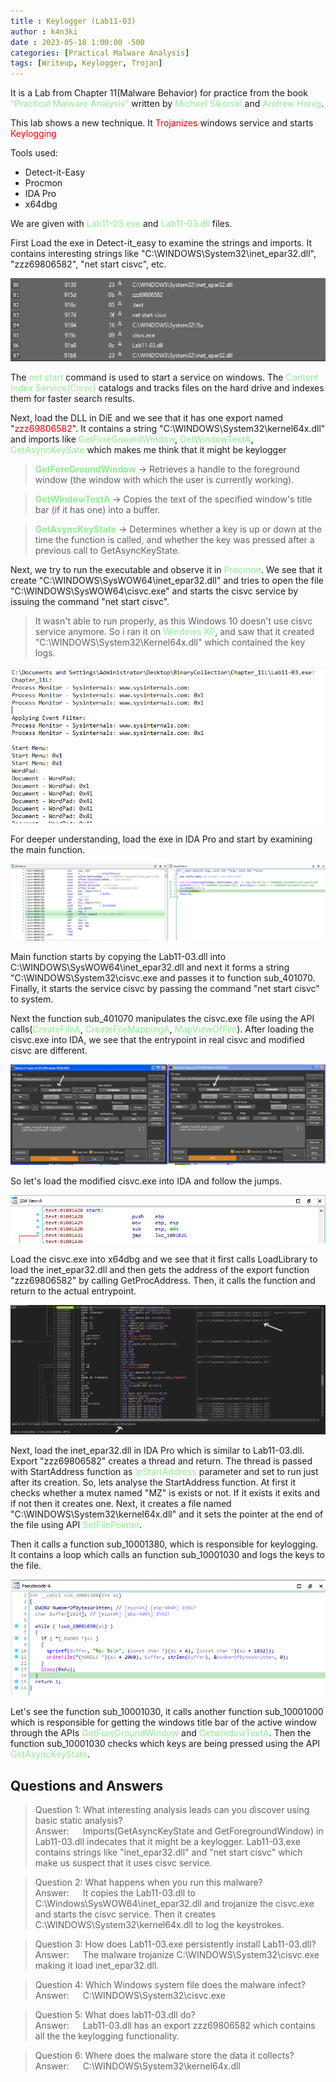 ```yaml
---
title : Keylogger (Lab11-03)
author : k4n3ki
date : 2023-05-18 1:00:00 -500
categories: [Practical Malware Analysis]
tags: [Writeup, Keylogger, Trojan]
---
```


It is a Lab from Chapter 11(Malware Behavior) for practice from the book <span style="color:lightgreen">“Practical Malware Analysis”</span> written by <span style="color:lightgreen">Michael Sikorski</span> and <span style="color:lightgreen">Andrew Honig</span>.

This lab shows a new technique. It <span style="color:red">Trojanizes</span> windows service and starts <span style="color:red">Keylogging</span>

Tools used:
- Detect-it-Easy
- Procmon
- IDA Pro
- x64dbg

We are given with <span style="color:lightgreen">Lab11-03.exe</span> and <span style="color:lightgreen">Lab11-03.dll</span> files.

First Load the exe in Detect-it_easy to examine the strings and imports. It contains interesting strings like "C:\WINDOWS\System32\inet_epar32.dll", "zzz69806582", "net start cisvc", etc.

<img src="/assets/img/lab11-03/exe_Strings.png">
<!-- ![img](/exe_Strings.png) -->

The <span style="color:lightgreen">net start</span> command is used to start a service on windows. The <span style="color:lightgreen">Content Index Service(Cisvc)</span> catalogs and tracks files on the hard drive and indexes them for faster search results. 

Next, load the DLL in DiE and we see that it has one export named "<span style="color:red">zzz69806582</span>". It contains a string "C:\WINDOWS\System32\kernel64x.dll" and imports like <span style="color:lightgreen">GetForeGroundWindow</span>, <span style="color:lightgreen">GetWindowTextA</span>, <span style="color:lightgreen">GetAsyncKeySate</span> which makes me think that it might be keylogger

> **<span style="color:lightgreen">GetForeGroundWindow</span>** -> Retrieves a handle to the foreground window (the window with which the user is currently working).

> **<span style="color:lightgreen">GetWindowTextA</span>** -> Copies the text of the specified window's title bar (if it has one) into a buffer.

> **<span style="color:lightgreen">GetAsyncKeyState</span>** -> Determines whether a key is up or down at the time the function is called, and whether the key was pressed after a previous call to GetAsyncKeyState.

Next, we try to run the executable and observe it in <span style="color:lightgreen">Procmon</span>. We see that it create "C:\WINDOWS\SysWOW64\inet_epar32.dll" and tries to open the file "C:\WINDOWS\SysWOW64\cisvc.exe" and starts the cisvc service by issuing the command "net start cisvc".

>It wasn't able to run properly, as this Windows 10 doesn't use cisvc service anymore. So i ran it on <span style="color:lightgreen">Windows XP</span>, and saw that it created "C:\WINDOWS\System32\Kernel64x.dll" which contained the key logs.

<img src="/assets/img/lab11-03/key_logs.png">
<!-- ![img](/key_logs.png) -->

For deeper understanding, load the exe in IDA Pro and start by examining the main function.

<img src="/assets/img/lab11-03/main_func.png">
<!-- ![img](/main_func.png) -->

Main function starts by copying the Lab11-03.dll into C:\WINDOWS\SysWOW64\inet_epar32.dll and next it forms a string "C:\\WINDOWS\\System32\\cisvc.exe and passes it to function sub_401070. Finally, it starts the service cisvc by passing the command "net start cisvc" to system.

Next the function sub_401070 manipulates the cisvc.exe file using the API calls(<span style="color:lightgreen">CreateFileA</span>, <span style="color:lightgreen">CreateFileMappingA</span>, <span style="color:lightgreen">MapViewOfFile</span>). After loading the cisvc.exe into IDA, we see that the entrypoint in real cisvc and modified cisvc are different. 

<img src="/assets/img/lab11-03/cisvc_comp.png">
<!-- ![img](/cisvc_comp.png) -->

So let's load the modified cisvc.exe into IDA and follow the jumps.

<img src="/assets/img/lab11-03/entry_redirection.png">
<!-- ![img](/entry_redirection.png) -->

Load the cisvc.exe into x64dbg and we see that it first calls LoadLibrary to load the inet_epar32.dll and then gets the address of the export function "zzz69806582" by calling GetProcAddress. Then, it calls the function and return to the actual entrypoint.

<img src="/assets/img/lab11-03/loadlib.png">
<!-- ![img](/loadlib.png) -->


Next, load the inet_epar32.dll in IDA Pro which is similar to Lab11-03.dll. Export "zzz69806582" creates a thread and return. The thread is passed with StartAddress function as <span style="color:lightgreen">lpStartAddress</span> parameter and set to run just after its creation. So, lets analyse the StartAddress function. At first it checks whether a mutex named "MZ" is exists or not. If it exists it exits and if not then it creates one. Next, it creates a file named "C:\WINDOWS\System32\kernel64x.dll" and it sets the pointer at the end of the file using API <span style="color:lightgreen">SetFilePointer</span>. 

Then it calls a function sub_10001380, which is responsible for keylogging. It contains a loop which calls an function sub_10001030 and logs the keys to the file.

<img src="/assets/img/lab11-03/sub_10001380.png">
<!-- ![img](/sub_10001380.png) -->

Let's see the function sub_10001030, it calls another function sub_10001000 which is responsible for getting the windows title bar of the active window through the APIs <span style="color:lightgreen">GetForeGroundWindow</span> and <span style="color:lightgreen">GetwindowTextA</span>. Then the function sub_10001030 checks which keys are being pressed using the API <span style="color:lightgreen">GetAsyncKeyState</span>.

## Questions and Answers

> Question 1: What interesting analysis leads can you discover using basic static analysis?
<br/> Answer: &emsp; Imports(GetAsyncKeyState and GetForegroundWindow) in Lab11-03.dll indecates that it might be a keylogger. Lab11-03.exe contains strings like "inet_epar32.dll" and "net start cisvc" which make us suspect that it uses cisvc service.

> Question 2: What happens when you run this malware?
<br/> Answer: &emsp; It copies the Lab11-03.dll to C:\Windows\SysWOW64\inet_epar32.dll and trojanize the cisvc.exe and starts the cisvc service. Then it creates C:\WINDOWS\System32\kernel64x.dll to log the keystrokes.

> Question 3: How does Lab11-03.exe persistently install Lab11-03.dll?
<br/>Answer: &emsp; The malware trojanize C:\WINDOWS\System32\cisvc.exe making it load inet_epar32.dll.

> Question 4: Which Windows system file does the malware infect?
<br/>Answer: &emsp; C:\WINDOWS\System32\cisvc.exe

> Question 5: What does lab11-03.dll do?
<br/>Answer: &emsp; Lab11-03.dll has an export zzz69806582 which contains all the the keylogging functionality. 

> Question 6: Where does the malware store the data it collects?
<br/>Answer: &emsp; C:\WINDOWS\System32\kernel64x.dll
